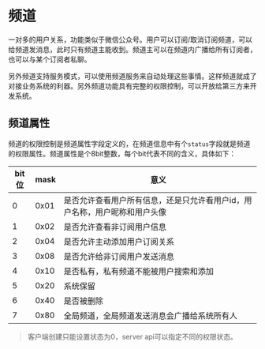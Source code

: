 # 频道
一对多的用户关系，功能类似于微信公众号。用户可以订阅/取消订阅频道，可以给频道发消息，此时只有频道主能收到。频道主可以在频道内广播给所有订阅者，也可以与某个订阅者私聊。

另外频道支持服务模式，可以使用频道服务来自动处理这些事情。这样频道就成了对接业务系统的利器。另外频道功能具有完整的权限控制，可以开放给第三方来开发系统。

## 频道属性
频道的权限控制是频道属性字段定义的，在频道信息中有个```status```字段就是频道的权限属性。频道属性是个8bit整数，每个bit代表不同的含义，具体如下：

| bit位 | mask | 意义 |
| ------ | ------ | ------ |
| 0 | 0x01 | 是否允许查看用户所有信息，还是只允许看用户id，用户名称，用户昵称和用户头像 |
| 1 | 0x02 | 是否允许查看非订阅用户信息 |
| 2 | 0x04 | 是否允许主动添加用户订阅关系 |
| 3 | 0x08 | 是否允许给非订阅用户发送消息 |
| 4 | 0x10 | 是否私有，私有频道不能被用户搜索和添加 |
| 5 | 0x20 | 系统保留 |
| 6 | 0x40 | 是否被删除 |
| 7 | 0x80 | 全局频道，全局频道发送消息会广播给系统所有人 |
> 客户端创建只能设置状态为0，server api可以指定不同的权限状态。
